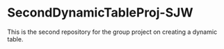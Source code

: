 # SecondDynamicTableProj-SJW
This is the second repository for the group project on creating a dynamic table. 
